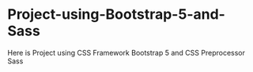 # Project-using-Bootstrap-5-and-Sass
Here is Project using CSS Framework Bootstrap 5 and CSS Preprocessor Sass
